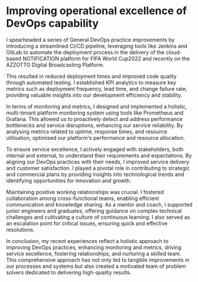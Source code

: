 # Improving operational excellence of DevOps capability

I spearheaded a series of General DevOps practice improvements by introducing a streamlined CI/CD pipeline, leveraging tools like Jenkins and GitLab to automate the deployment process in the delivery of the cloud-based NOTIFICATION platform for FIFA World Cup2022 and recently on the AZZOTTO Digital Broadcasting Platform. 

This resulted in reduced deployment times and improved code quality through automated testing. I established KPI analytics to measure key metrics such as deployment frequency, lead time, and change failure rate, providing valuable insights into our development efficiency and stability.

In terms of monitoring and metrics, I designed and implemented a holistic, multi-tenant platform monitoring system using tools like Prometheus and Grafana. This allowed us to proactively detect and address performance bottlenecks and service disruptions, enhancing our service reliability. By analysing metrics related to uptime, response times, and resource utilisation, optimised our platform's performance and resource allocation.

To ensure service excellence, I actively engaged with stakeholders, both internal and external, to understand their requirements and expectations. By aligning our DevOps practices with their needs, I improved service delivery and customer satisfaction. I played a pivotal role in contributing to strategic and commercial plans by providing insights into technological trends and identifying opportunities for innovation and growth.

Maintaining positive working relationships was crucial. I fostered collaboration among cross-functional teams, enabling efficient communication and knowledge sharing. As a mentor and coach, I supported junior engineers and graduates, offering guidance on complex technical challenges and cultivating a culture of continuous learning. I also served as an escalation point for critical issues, ensuring quick and effective resolutions.

In conclusion, my recent experiences reflect a holistic approach to improving DevOps practices, enhancing monitoring and metrics, driving service excellence, fostering relationships, and nurturing a skilled team. This comprehensive approach has not only led to tangible improvements in our processes and systems but also created a motivated team of problem solvers dedicated to delivering high-quality results.
